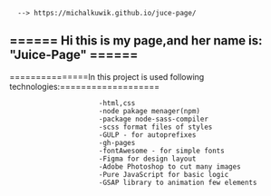       --> https://michalkuwik.github.io/juce-page/

====== Hi this is my page,and her name is: "Juice-Page" ======
---------------------------------------------------------------------------------

===============In this project is used following technologies:===================
                          
                          -html,css
                          -node pakage menager(npm)
                          -package node-sass-compiler
                          -scss format files of styles
                          -GULP - for autoprefixes
                          -gh-pages
                          -fontAwesome - for simple fonts
                          -Figma for design layout
                          -Adobe Photoshop to cut many images
                          -Pure JavaScript for basic logic
                          -GSAP library to animation few elements
